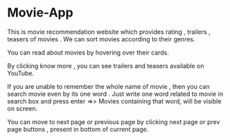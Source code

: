 # Movie-App
This is movie recommendation website  which provides rating , trailers , teasers of movies . We can sort movies according to their genres.

You can  read about movies by hovering over their cards.

By clicking know more , you can see trailers and teasers available on YouTube.

If you are unable to  remember the whole name of movie , then you can search movie even by its one word . Just write one word related to movie in search box and press enter =>> Movies containing that word, will be visible on screen.

You can move to next page or previous page  by clicking next page or prev page buttons , present in bottom of current page. 
